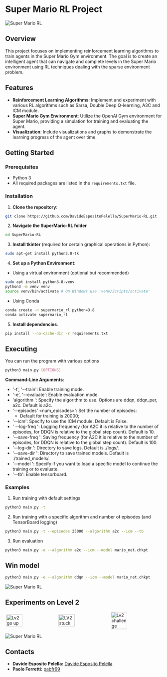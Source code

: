 # **Super Mario RL Project**

![Super Mario RL](demo/mario.gif)

## **Overview**

This project focuses on implementing reinforcement learning algorithms to train agents in the Super Mario Gym environment. The goal is to create an intelligent agent that can navigate and complete levels in the Super Mario environment using RL techniques dealing with the sparse environment problem.

## **Features**

- **Reinforcement Learning Algorithms**: Implement and experiment with various RL algorithms such as Sarsa, Double Deep Q-learning, A3C and ICM module.
- **Super Mario Gym Environment**: Utilize the OpenAI Gym environment for Super Mario, providing a simulation for training and evaluating the agent.
- **Visualization**: Include visualizations and graphs to demonstrate the learning progress of the agent over time.

## **Getting Started**

### **Prerequisites**

- Python 3
- All required packages are listed in the `requirements.txt` file.

### **Installation**

1. **Clone the repository**:
```bash
git clone https://github.com/DavideEspositoPelella/SuperMario-RL.git
```
2. **Navigate the SuperMario-RL folder**
```bash
cd SuperMario-RL
```
3. **Install tkinter** (required for certain graphical operations in Python):
```bash
sudo apt-get install python3.8-tk
```
4. **Set up a Python Environment**:

- Using a virtual environment (optional but recommended)
```bash
sudo apt install python3.8-venv
python3 -m venv venv
source venv/bin/activate # On Windows use 'venv/Scripts/activate' 
```
- Using Conda 
```bash
conda create -n supermario_rl python=3.8
conda activate supermario_rl
```
5. **Install dependencies**.
```bash
pip install --no-cache-dir -r requirements.txt
```

## **Executing**
You can run the program with various options
```bash
python3 main.py [OPTIONS]
```

**Command-Line Arguments**:
- '-t', '--train': Enable training mode.
- '-e', '--evaluate': Enable evaluation mode.
- 'algorithm <algorithm>': Specify the algorithm to use. Options are ddqn, ddqn_per, a2c. Default is a2c.
- '--episodes' <num_episodes>': Set the number of episodes:
    - Default for training is 20000;
- '--icm': Specify to use the ICM module. Default is False.
- ' --log-freq <interval>': Logging frequency (for A2C it is relative to the number of episodes, for DDQN is relative to the global step count). Default is 10.
- '--save-freq <interval>': Saving frequency (for A2C it is relative to the number of episodes, for DDQN is relative to the global step count). Default is 100.
- '--log-dir <path>': Directory to save logs. Default is ./logs/.
- '--save-dir <path>': Directory to save trained models. Default is ./trained_models/.
- '--model <model>': Specify if you want to load a specific model to continue the training or to evaluate.
- '--tb': Enable tensorboard.

### Examples

1. Run training with default settings
```bash
python3 main.py -t
```

2. Run training with a specific algorithm and number of episodes (and TensorBoard logging)
```bash
python3 main.py -t --episodes 25000 --algorithm a2c --icm --tb
```

3. Run evaluation

```bash
python3 main.py -e --algorithm a2c --icm --model mario_net.chkpt
```

## Win model
```bash
python3 main.py -e --algorithm ddqn --icm --model mario_net.chkpt
```
![Super Mario RL](demo/mario.gif)

## Experiments on Level 2
<div style="display: flex; justify-content: space-around; align-items: center;"> <img src="demo/lv2_go_up.gif" alt="Lv2 go up" style="width: 32%;"> <img src="demo/lv2_stuck.gif" alt="LV2 stuck" style="width: 32%;"> <img src="demo/lv2_sfida.gif" alt="Lv2 challenge" style="width: 32%;"> </div>

![Super Mario RL](demo/lv2_good.gif)

## Contacts

- **Davide Esposito Pelella:** [Davide Esposito Pelella](https://github.com/DavideEspositoPelella)
- **Paolo Ferretti:** [pabfr99](https://github.com/pabfr99)
